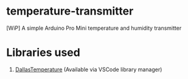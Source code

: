 # temperature-transmitter
[WiP] A simple Arduino Pro Mini temperature and humidity transmitter

# Libraries used
1. [DallasTemperature](https://github.com/milesburton/Arduino-Temperature-Control-Library) (Available via VSCode library manager)
